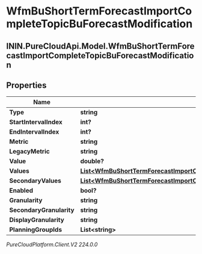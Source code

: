 # WfmBuShortTermForecastImportCompleteTopicBuForecastModification

## ININ.PureCloudApi.Model.WfmBuShortTermForecastImportCompleteTopicBuForecastModification

## Properties

|Name | Type | Description | Notes|
|------------ | ------------- | ------------- | -------------|
| **Type** | **string** |  | [optional] |
| **StartIntervalIndex** | **int?** |  | [optional] |
| **EndIntervalIndex** | **int?** |  | [optional] |
| **Metric** | **string** |  | [optional] |
| **LegacyMetric** | **string** |  | [optional] |
| **Value** | **double?** |  | [optional] |
| **Values** | [**List&lt;WfmBuShortTermForecastImportCompleteTopicModificationIntervalOffsetValue&gt;**](WfmBuShortTermForecastImportCompleteTopicModificationIntervalOffsetValue) |  | [optional] |
| **SecondaryValues** | [**List&lt;WfmBuShortTermForecastImportCompleteTopicModificationIntervalOffsetValue&gt;**](WfmBuShortTermForecastImportCompleteTopicModificationIntervalOffsetValue) |  | [optional] |
| **Enabled** | **bool?** |  | [optional] |
| **Granularity** | **string** |  | [optional] |
| **SecondaryGranularity** | **string** |  | [optional] |
| **DisplayGranularity** | **string** |  | [optional] |
| **PlanningGroupIds** | **List&lt;string&gt;** |  | [optional] |



_PureCloudPlatform.Client.V2 224.0.0_
